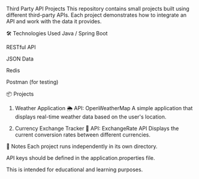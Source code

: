  Third Party API Projects
This repository contains small projects built using different third-party APIs. Each project demonstrates how to integrate an API and work with the data it provides.

🛠 Technologies Used
Java / Spring Boot

RESTful API

JSON Data

Redis

Postman (for testing)

📦 Projects
1. Weather Application 🌦
API: OpenWeatherMap
A simple application that displays real-time weather data based on the user's location.

2. Currency Exchange Tracker 💱
API: ExchangeRate API
Displays the current conversion rates between different currencies.

📌 Notes
Each project runs independently in its own directory.

API keys should be defined in the application.properties file.

This is intended for educational and learning purposes.
